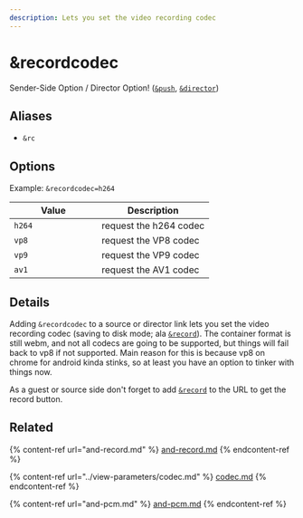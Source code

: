```yaml
---
description: Lets you set the video recording codec
---
```


# \&recordcodec

Sender-Side Option / Director Option! ([`&push`](../../source-settings/push.md), [`&director`](../../viewers-settings/director.md))

## Aliases

* `&rc`

## Options

Example: `&recordcodec=h264`

<table><thead><tr><th width="139">Value</th><th>Description</th></tr></thead><tbody><tr><td><code>h264</code></td><td>request the h264 codec </td></tr><tr><td><code>vp8</code></td><td>request the VP8 codec </td></tr><tr><td><code>vp9</code></td><td>request the VP9 codec</td></tr><tr><td><code>av1</code></td><td>request the AV1 codec</td></tr></tbody></table>

## Details

Adding `&recordcodec` to a source or director link lets you set the video recording codec (saving to disk mode; ala [`&record`](and-record.md)). The container format is still webm, and not all codecs are going to be supported, but things will fail back to vp8 if not supported. Main reason for this is because vp8 on chrome for android kinda stinks, so at least you have an option to tinker with things now.

As a guest or source side don't forget to add [`&record`](and-record.md) to the URL to get the record button.

## Related

{% content-ref url="and-record.md" %}
[and-record.md](and-record.md)
{% endcontent-ref %}

{% content-ref url="../view-parameters/codec.md" %}
[codec.md](../view-parameters/codec.md)
{% endcontent-ref %}

{% content-ref url="and-pcm.md" %}
[and-pcm.md](and-pcm.md)
{% endcontent-ref %}
